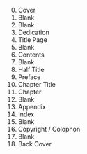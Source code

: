 0. Cover
0. Blank
0. Blank
0. Dedication
0. Title Page
0. Blank
0. Contents
0. Blank
0. Half Title
0. Preface
0. Chapter Title
0. Chapter
0. Blank
0. Appendix
0. Index
0. Blank
0. Copyright / Colophon
0. Blank
0. Back Cover
